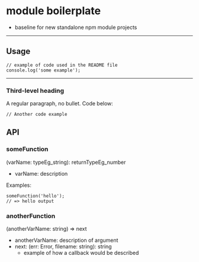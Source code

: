 # module boilerplate

*   baseline for new standalone npm module projects

----
## Usage

    // example of code used in the README file
    console.log('some example');

----
### Third-level heading
A regular paragraph, no bullet. Code below:

    // Another code example

## API

### someFunction
(varName: typeEg_string): returnTypeEg_number

*   varName: description

Examples:

    someFunction('hello');
    // => hello output


### anotherFunction
(anotherVarName: string) => next

*   anotherVarName: description of argument
*   next: (err: Error, filename: string): string
    *   example of how a callback would be described
